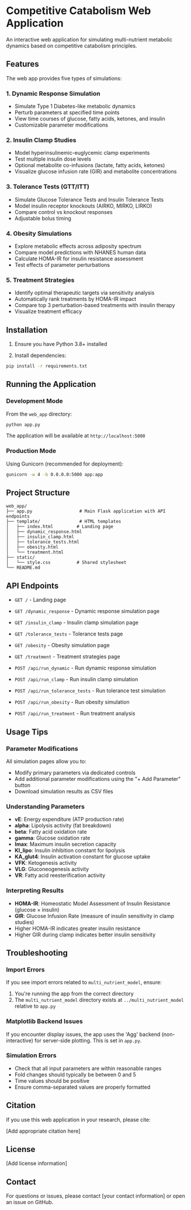 # Competitive Catabolism Web Application

An interactive web application for simulating multi-nutrient metabolic dynamics based on competitive catabolism principles.

## Features

The web app provides five types of simulations:

### 1. Dynamic Response Simulation
- Simulate Type 1 Diabetes-like metabolic dynamics
- Perturb parameters at specified time points
- View time courses of glucose, fatty acids, ketones, and insulin
- Customizable parameter modifications

### 2. Insulin Clamp Studies
- Model hyperinsulinemic-euglycemic clamp experiments
- Test multiple insulin dose levels
- Optional metabolite co-infusions (lactate, fatty acids, ketones)
- Visualize glucose infusion rate (GIR) and metabolite concentrations

### 3. Tolerance Tests (GTT/ITT)
- Simulate Glucose Tolerance Tests and Insulin Tolerance Tests
- Model insulin receptor knockouts (AIRKO, MIRKO, LIRKO)
- Compare control vs knockout responses
- Adjustable bolus timing

### 4. Obesity Simulations
- Explore metabolic effects across adiposity spectrum
- Compare model predictions with NHANES human data
- Calculate HOMA-IR for insulin resistance assessment
- Test effects of parameter perturbations

### 5. Treatment Strategies
- Identify optimal therapeutic targets via sensitivity analysis
- Automatically rank treatments by HOMA-IR impact
- Compare top 3 perturbation-based treatments with insulin therapy
- Visualize treatment efficacy

## Installation

1. Ensure you have Python 3.8+ installed

2. Install dependencies:
```bash
pip install -r requirements.txt
```

## Running the Application

### Development Mode

From the `web_app` directory:

```bash
python app.py
```

The application will be available at `http://localhost:5000`

### Production Mode

Using Gunicorn (recommended for deployment):

```bash
gunicorn -w 4 -b 0.0.0.0:5000 app:app
```

## Project Structure

```
web_app/
├── app.py                  # Main Flask application with API endpoints
├── template/               # HTML templates
│   ├── index.html         # Landing page
│   ├── dynamic_response.html
│   ├── insulin_clamp.html
│   ├── tolerance_tests.html
│   ├── obesity.html
│   └── treatment.html
├── static/
│   └── style.css          # Shared stylesheet
└── README.md
```

## API Endpoints

- `GET /` - Landing page
- `GET /dynamic_response` - Dynamic response simulation page
- `GET /insulin_clamp` - Insulin clamp simulation page
- `GET /tolerance_tests` - Tolerance tests page
- `GET /obesity` - Obesity simulation page
- `GET /treatment` - Treatment strategies page

- `POST /api/run_dynamic` - Run dynamic response simulation
- `POST /api/run_clamp` - Run insulin clamp simulation
- `POST /api/run_tolerance_tests` - Run tolerance test simulation
- `POST /api/run_obesity` - Run obesity simulation
- `POST /api/run_treatment` - Run treatment analysis

## Usage Tips

### Parameter Modifications

All simulation pages allow you to:
- Modify primary parameters via dedicated controls
- Add additional parameter modifications using the "+ Add Parameter" button
- Download simulation results as CSV files

### Understanding Parameters

- **vE**: Energy expenditure (ATP production rate)
- **alpha**: Lipolysis activity (fat breakdown)
- **beta**: Fatty acid oxidation rate
- **gamma**: Glucose oxidation rate
- **Imax**: Maximum insulin secretion capacity
- **KI_lipo**: Insulin inhibition constant for lipolysis
- **KA_glut4**: Insulin activation constant for glucose uptake
- **VFK**: Ketogenesis activity
- **VLG**: Gluconeogenesis activity
- **VR**: Fatty acid reesterification activity

### Interpreting Results

- **HOMA-IR**: Homeostatic Model Assessment of Insulin Resistance (glucose × insulin)
- **GIR**: Glucose Infusion Rate (measure of insulin sensitivity in clamp studies)
- Higher HOMA-IR indicates greater insulin resistance
- Higher GIR during clamp indicates better insulin sensitivity

## Troubleshooting

### Import Errors

If you see import errors related to `multi_nutrient_model`, ensure:
1. You're running the app from the correct directory
2. The `multi_nutrient_model` directory exists at `../multi_nutrient_model` relative to `app.py`

### Matplotlib Backend Issues

If you encounter display issues, the app uses the 'Agg' backend (non-interactive) for server-side plotting. This is set in `app.py`.

### Simulation Errors

- Check that all input parameters are within reasonable ranges
- Fold changes should typically be between 0 and 5
- Time values should be positive
- Ensure comma-separated values are properly formatted

## Citation

If you use this web application in your research, please cite:

[Add appropriate citation here]

## License

[Add license information]

## Contact

For questions or issues, please contact [your contact information] or open an issue on GitHub.
